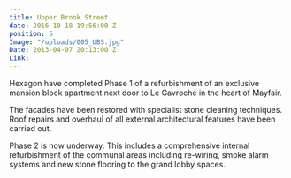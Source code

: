 ```yaml
---
title: Upper Brook Street
date: 2016-10-18 19:56:00 Z
position: 5
Image: "/uploads/005_UBS.jpg"
Date: 2013-04-07 20:13:00 Z
Link: 
---
```


Hexagon have completed Phase 1 of a refurbishment of an exclusive mansion block apartment next door to Le Gavroche in the heart of Mayfair.

The facades have been restored with specialist stone cleaning techniques. Roof repairs and overhaul of all external architectural features have been carried out.

Phase 2 is now underway. This includes a comprehensive internal refurbishment of the communal areas including re-wiring, smoke alarm systems and new stone flooring to the grand lobby spaces.